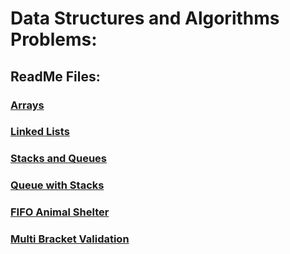 # Data Structures and Algorithms Problems:

## ReadMe Files:

### [Arrays](readmes/ArraysReadme.md)
### [Linked Lists](readmes/LinkedListReadme.md)
### [Stacks and Queues](readmes/StacksAndQueuesReadme.md)
### [Queue with Stacks](readmes/QueueWithStacksReadme.md)
### [FIFO Animal Shelter](readmes/FIFOAnimalShelter.md)
### [Multi Bracket Validation](readmes/MultiBracketValidation.md)
